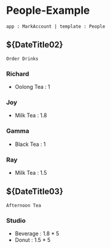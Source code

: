 People-Example
======
`app : MarkAccount | template : People`


${DateTitle02}
------
`Order Drinks`

### Richard
+ Oolong Tea : 1

### Joy
+ Milk Tea : 1.8

### Gamma
+ Black Tea : 1

### Ray
+ Milk Tea : 1.5


${DateTitle03}
------
`Afternoon Tea`

### Studio
+ Beverage : 1.8 * 5
+ Donut : 1.5 * 5



